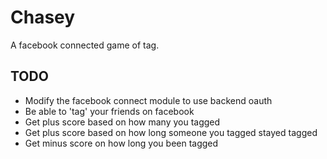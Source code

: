Chasey
======

A facebook connected game of tag.

## TODO
 
 - Modify the facebook connect module to use backend oauth
 - Be able to 'tag' your friends on facebook
 - Get plus score based on how many you tagged
 - Get plus score based on how long someone you tagged stayed tagged
 - Get minus score on how long you been tagged